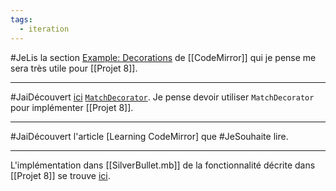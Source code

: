 ```yaml
---
tags:
  - iteration
---
```

#JeLis la section [Example: Decorations](https://codemirror.net/examples/decoration/) de [[CodeMirror]] qui je pense me sera très utile pour [[Projet 8]].

---

#JaiDécouvert [ici](https://codemirror.net/examples/decoration/) [`MatchDecorator`](https://codemirror.net/docs/ref/#view.MatchDecorator). Je pense devoir utiliser `MatchDecorator` pour implémenter [[Projet 8]].

---

#JaiDécouvert l'article [Learning CodeMirror] que #JeSouhaite lire.

---

L'implémentation dans [[SilverBullet.mb]] de la fonctionnalité décrite dans [[Projet 8]] se trouve [ici](https://github.com/silverbulletmd/silverbullet/blob/main/web/cm_plugins/wiki_link.ts).
